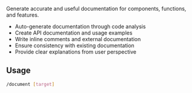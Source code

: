 Generate accurate and useful documentation for components, functions, and features.

- Auto-generate documentation through code analysis
- Create API documentation and usage examples
- Write inline comments and external documentation
- Ensure consistency with existing documentation
- Provide clear explanations from user perspective

## Usage
```bash
/document [target]
```
